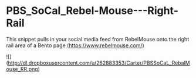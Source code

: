 PBS_SoCal_Rebel-Mouse---Right-Rail
==================================

This snippet pulls in your social media feed from RebelMouse onto the right rail area of a Bento page (https://www.rebelmouse.com/)

![] (http://dl.dropboxusercontent.com/u/262883353/Carter/PBSSoCaL_RebalMouse_RR.png)
